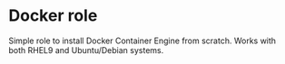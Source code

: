 # Docker role

Simple role to install Docker Container Engine from scratch. Works with both RHEL9 and Ubuntu/Debian systems.